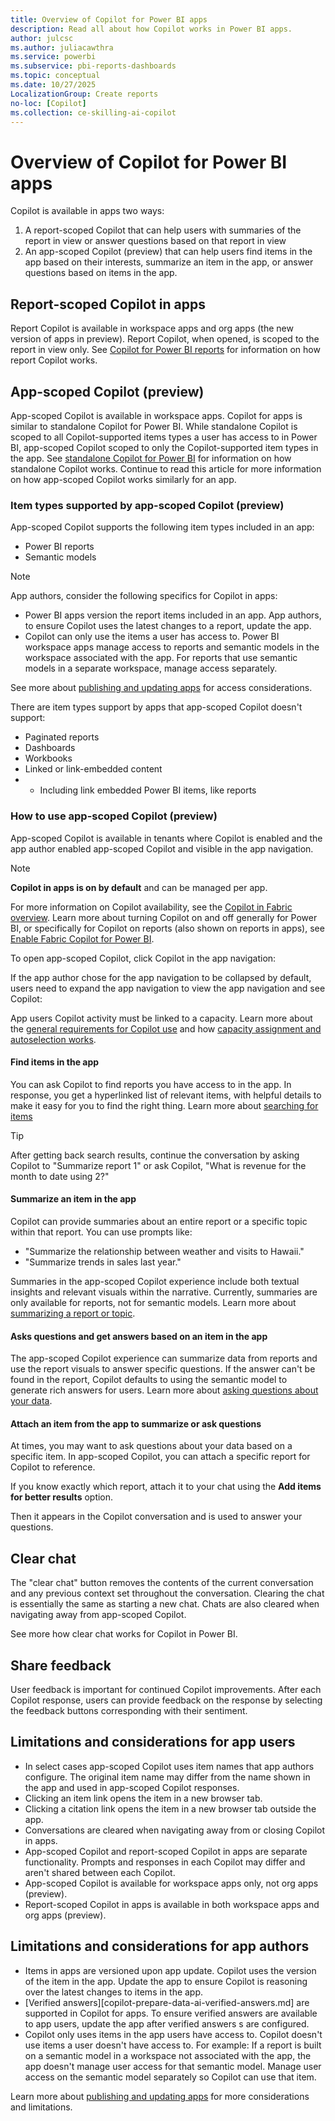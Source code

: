 ```yaml
---
title: Overview of Copilot for Power BI apps
description: Read all about how Copilot works in Power BI apps.
author: julcsc
ms.author: juliacawthra
ms.service: powerbi
ms.subservice: pbi-reports-dashboards
ms.topic: conceptual
ms.date: 10/27/2025
LocalizationGroup: Create reports
no-loc: [Copilot]
ms.collection: ce-skilling-ai-copilot
---
```


# Overview of Copilot for Power BI apps

Copilot is available in apps two ways: 
1. A report-scoped Copilot that can help users with summaries of the report in view or answer questions based on that report in view
2. An app-scoped Copilot (preview) that can help users find items in the app based on their interests, summarize an item in the app, or answer questions based on items in the app.

## Report-scoped Copilot in apps
Report Copilot is available in workspace apps and org apps (the new version of apps in preview). Report Copilot, when opened, is scoped to the report in view only. See [Copilot for Power BI reports](copilot-reports-overview.md) for information on how report Copilot works.

## App-scoped Copilot (preview)

App-scoped Copilot is available in workspace apps. Copilot for apps is similar to standalone Copilot for Power BI. While standalone Copilot is scoped to all Copilot-supported items types a user has access to in Power BI, app-scoped Copilot scoped to only the Copilot-supported item types in the app. See [standalone Copilot for Power BI](copilot-chat-with-data-standalone.md) for information on how standalone Copilot works. Continue to read this article for more information on how app-scoped Copilot works similarly for an app.

### Item types supported by app-scoped Copilot (preview) 

App-scoped Copilot supports the following item types included in an app: 
* Power BI reports
* Semantic models

> [!NOTE]
> App authors, consider the following specifics for Copilot in apps:
> * Power BI apps version the report items included in an app. App authors, to ensure Copilot uses the latest changes to a report, update the app.
> * Copilot can only use the items a user has access to. Power BI workspace apps manage access to reports and semantic models in the workspace associated with the app. For reports that use semantic models in a separate workspace, manage access separately.
> 
> See more about [publishing and updating apps](../collaborate-share/service-create-distribute-apps.md) for access considerations.

There are item types support by apps that app-scoped Copilot doesn't support:
* Paginated reports
* Dashboards
* Workbooks
* Linked or link-embedded content
* * Including link embedded Power BI items, like reports
 
### How to use app-scoped Copilot (preview)
App-scoped Copilot is available in tenants where Copilot is enabled and the app author enabled app-scoped Copilot and visible in the app navigation.

> [!NOTE]
> **Copilot in apps is on by default** and can be managed per app.
>
> For more information on Copilot availability, see the [Copilot in Fabric overview](/fabric/get-started/copilot-fabric-overview).
> Learn more about turning Copilot on and off generally for Power BI, or specifically for Copilot on reports (also shown on reports in apps), see [Enable Fabric Copilot for Power BI](/fabric/get-started/copilot-enable-fabric).

To open app-scoped Copilot, click Copilot in the app navigation:

If the app author chose for the app navigation to be collapsed by default, users need to expand the app navigation to view the app navigation and see Copilot:

App users Copilot activity must be linked to a capacity. Learn more about the [general requirements for Copilot use](/copilot-introduction.md#general-requirements) and how [capacity assignment and autoselection works](copilot-introduction.md#link-to-a-fabric-copilot-capacity).

#### Find items in the app
You can ask Copilot to find reports you have access to in the app. In response, you get a hyperlinked list of relevant items, with helpful details to make it easy for you to find the right thing. Learn more about [searching for items](copilot-search-new-content.md)

> [!TIP]
> After getting back search results, continue the conversation by asking Copilot to "Summarize report 1" or ask Copilot, "What is revenue for the month to date using 2?"

#### Summarize an item in the app
Copilot can provide summaries about an entire report or a specific topic within that report. You can use prompts like:
* "Summarize the relationship between weather and visits to Hawaii."
* "Summarize trends in sales last year."

Summaries in the app-scoped Copilot experience include both textual insights and relevant visuals within the narrative. Currently, summaries are only available for reports, not for semantic models. Learn more about [summarizing a report or topic](copilot-pane-summarize-content.md).

#### Asks questions and get answers based on an item in the app
The app-scoped Copilot experience can summarize data from reports and use the report visuals to answer specific questions. If the answer can't be found in the report, Copilot defaults to using the semantic model to generate rich answers for users.
Learn more about [asking questions about your data](copilot-ask-data-question.md).


#### Attach an item from the app to summarize or ask questions
At times, you may want to ask questions about your data based on a specific item. In app-scoped Copilot, you can attach a specific report for Copilot to reference.

If you know exactly which report, attach it to your chat using the **Add items for better results** option.

Then it appears in the Copilot conversation and is used to answer your questions.

## Clear chat
The "clear chat" button removes the contents of the current conversation and any previous context set throughout the conversation. Clearing the chat is essentially the same as starting a new chat. Chats are also cleared when navigating away from app-scoped Copilot.

See more how clear chat works for Copilot in Power BI.

## Share feedback
User feedback is important for continued Copilot improvements. After each Copilot response, users can provide feedback on the response by selecting the feedback buttons corresponding with their sentiment.


## Limitations and considerations for app users
* In select cases app-scoped Copilot uses item names that app authors configure. The original item name may differ from the name shown in the app and used in app-scoped Copilot responses.
* Clicking an item link opens the item in a new browser tab.
* Clicking a citation link opens the item in a new browser tab outside the app.
* Conversations are cleared when navigating away from or closing Copilot in apps.
* App-scoped Copilot and report-scoped Copilot in apps are separate functionality. Prompts and responses in each Copilot may differ and aren't shared between each Copilot.
* App-scoped Copilot is available for workspace apps only, not org apps (preview).
* Report-scoped Copilot in apps is available in both workspace apps and org apps (preview).

## Limitations and considerations for app authors
* Items in apps are versioned upon app update. Copilot uses the version of the item in the app. Update the app to ensure Copilot is reasoning over the latest changes to items in the app.
* [Verified answers][copilot-prepare-data-ai-verified-answers.md] are supported in Copilot for apps. To ensure verified answers are available to app users, update the app after verified answers s are configured.
* Copilot only uses items in the app users have access to. Copilot doesn't use items a user doesn't have access to. For example: If a report is built on a semantic model in a workspace not associated with the app, the app doesn't manage user access for that semantic model. Manage user access on the semantic model separately so Copilot can use that item.

Learn more about [publishing and updating apps](../collaborate-share/service-create-distribute-apps.md) for more considerations and limitations.
